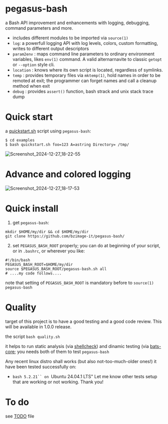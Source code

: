 # pegasus-bash
a Bash API improvement and enhancements with logging, debugging, command parameters and more.
* includes different modules to be imported via ```source(1)```
* ```log```: a powerfull logging API with log levels, colors, custom formatting, writes to different output descriptors
* ```param2env``` : maps command line parameters to ordinary environment variables, likes ```env(1)``` command. A valid alternarnavite to classic ```getopt``` or ```--option``` style cli.
* ```location``` : knows where its own script is located, regardless of symlinks.
* ```temp``` : provides temporary files via ```mktemp(1)```, hold names in order to be remoted at exit; the programmer can forget names and call a cleanup method when exit
* ```debug``` : provides ```assert()``` function, bash strack and unix stack trace dump 

# Quick start

a [quickstart.sh](examples/quickstart.sh) script using ```pegasus-bash```:

```
$ cd examples
$ bash quickstart.sh foo=123 A=astring Directory= /tmp/
```

![Screenshot_2024-12-27_18-22-55](https://github.com/user-attachments/assets/ed54f033-3ebc-4b87-9ab8-4a83e2a70e06)

# Advance and colored logging
![Screenshot_2024-12-27_18-17-53](https://github.com/user-attachments/assets/a8e6a643-f39e-4ab1-acca-7d09248266f1)

# Quick install

1. get ```pegasus-bash```:
```
mkdir $HOME/my/dir && cd $HOME/my/dir
git clone https://github.com/bzimage-it/pegasus-bash/
```
2. set ```PEGASUS_BASH_ROOT``` properly; you can do at beginning of your script, or in ```.bashrc```, or wherever you like:
```
#!/bin/bash
PEGASUS_BASH_ROOT=$HOME/my/dir
source $PEGASUS_BASH_ROOT/pegasus-bash.sh all
# ....my code follows....
```
note that setting of ```PEGASUS_BASH_ROOT``` is mandatory before to ```source(1)``` ```pegasus-bash```

# Quality 
target of this project is to have a good testing and a good code review. This will be available in 1.0.0 release.

the script ```bash quality.sh``` 

it helps to run static analysis (via [shellcheck](https://www.shellcheck.net/)) and dinamic testing (via [bats-core](https://github.com/bats-core/bats-core); you needs both of them to test ```pegasus-bash```

Any recent linux distro shall works (but also not-too-much-older ones!)  it have been tested successfully on:
* ```bash 5.2.21`` on ```Ubuntu 24.04.1 LTS"
Let me know other tests setup that are working or not working. Thank you!

# To do

see [TODO](TODO.md) file
